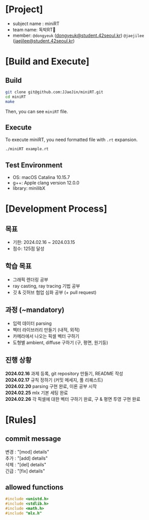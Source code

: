 # [Project]
- subject name : miniRT
- team name: 독박RT🍼
- member: `@dongyeuk` (dongyeuk@student.42seoul.kr) `@jaejilee` (jaejilee@student.42seoul.kr)

# [Build and Execute]
## Build
```bash
git clone git@github.com:JJaeJin/miniRT.git
cd miniRT
make
```
Then, you can see `miniRT` file.
## Execute
To execute miniRT, you need formatted file with `.rt` expansion.
```bash
./miniRT example.rt
```
## Test Environment
- OS: macOS Catalina 10.15.7
- g++: Apple clang version 12.0.0
- library: minilibX

# [Development Process]
## 목표
- 기한: 2024.02.16 ~ 2024.03.15
- 점수: 125점 달성
## 학습 목표
- 그래픽 렌더링 공부
- ray casting, ray tracing 기법 공부
- 깃 & 깃허브 협업 심화 공부 (+ pull request)
## 과정 (~mandatory)
- 입력 데이터 parsing
- 벡터 라이브러리 만들기 (내적, 외적)
- 카메라에서 나오는 픽셀 벡터 구하기
- 도형별 ambient, diffuse 구하기 (구, 평면, 원기둥)
## 진행 상황
**2024.02.16** 과제 등록, git repository 만들기, README 작성  
**2024.02.17** 규칙 정하기 (커밋 메세지, 풀 리퀘스트)  
**2024.02.20** parsing 구현 완료, 이론 공부 시작  
**2024.02.25** mlx 기본 세팅 완료  
**2024.02.26** 각 픽셀에 대한 벡터 구하기 완료, 구 & 평면 투영 구현 완료  

# [Rules]
## commit message

변경 : "[mod] details"  
추가 : "[add] details"  
삭제 : "[del] details"  
긴급 : "[fix] details"  
## allowed functions
```c
#include <unistd.h>
#include <stdlib.h>
#include <math.h>
#include "mlx.h"
```
